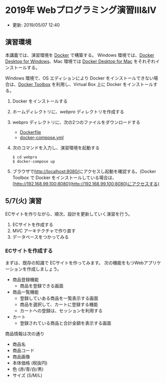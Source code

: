 # 2019年 Webプログラミング演習Ⅲ&Ⅳ

- 更新: 2019/05/07  12:40

## 演習環境

本講義では、演習環境を [Docker](https://www.docker.com/) で構築する。
Windows 環境では、[Docker Desktop for Windows](https://docs.docker.com/install/#desktop)、Mac 環境では [Docker Desktop for Mac](https://docs.docker.com/install/#desktop) をそれぞれインストールする。

Windows 環境で、OS エディションにより Docker をインストールできない場合は、[Docker Toolbox](https://docs.docker.com/toolbox/overview/) を利用し、Virtual Box 上に Docker をインストールする。

1. Docker をインストールする
2. ホームディレクトリに、*webpro* ディレクトリを作成する
3. webpro ディレクトリに、次の2つのファイルをダウンロードする
    - [Dockerfile](https://hamasyou-dhw.github.io/webpro/201904/Dockerfile)
    - [docker-compose.yml](https://hamasyou-dhw.github.io/webpro/201904/docker-compose.yml)
4. 次のコマンドを入力し、演習環境を起動する

    ```console
    $ cd webpro
    $ docker-compose up
    ```
5. ブラウザで[http://localhost:8080/](http://localhost:8080/)にアクセスし起動を確認する。(Docker Toolbox で Docker をインストールしている場合は、[http://192.168.99.100:8080](http://192.168.99.100:8080)にアクセスする)



## 5/7(火) 演習

ECサイトを作りながら、順次、設計を更新していく演習を行う。

1. ECサイトを作成する
2. MVC アーキテクチャで作り直す
3. データベースをつかってみる

### ECサイトを作成する

まずは、既存の知識で ECサイトを作ってみます。
次の機能をもつWebアプリケーションを作成しましょう。

- 商品登録機能
    - 商品を登録できる画面
- 商品一覧機能
    - 登録していある商品を一覧表示する画面
    - 商品を選択して、カートに登録する機能
    - カートへの登録は、セッションを利用する
- カート
    - 登録されている商品と合計金額を表示する画面

商品情報は次の通り

- 商品名
- 商品コード
- 商品画像
- 本体価格 (税抜円)
- 色 (赤/青/白/黒)
- サイズ (S/M/L)

